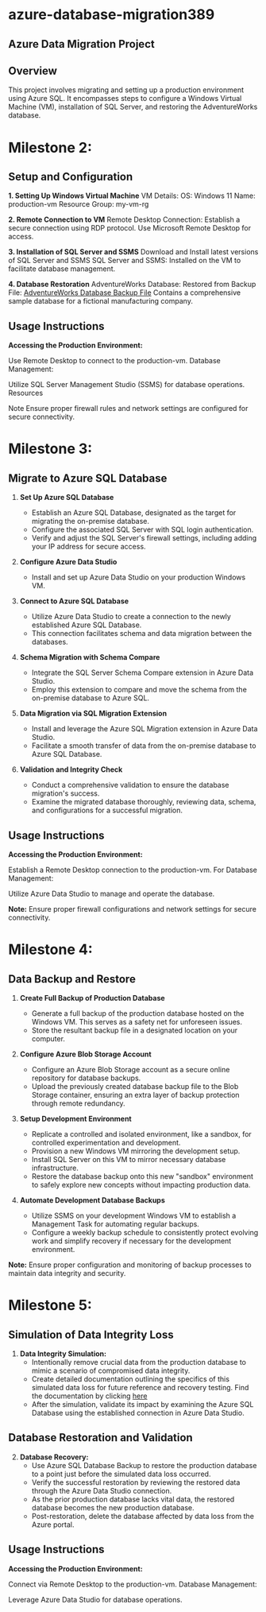 # azure-database-migration389

## Azure Data Migration Project

## Overview

This project involves migrating and setting up a production environment using Azure SQL. It encompasses steps to configure a Windows Virtual Machine (VM), installation of SQL Server, and restoring the AdventureWorks database.

# Milestone 2:

## Setup and Configuration

**1. Setting Up Windows Virtual Machine**
VM Details:
OS: Windows 11
Name: production-vm
Resource Group: my-vm-rg

**2. Remote Connection to VM**
Remote Desktop Connection:
Establish a secure connection using RDP protocol.
Use Microsoft Remote Desktop for access.

**3. Installation of SQL Server and SSMS**
Download and Install latest versions of SQL Server and SSMS
SQL Server and SSMS:
Installed on the VM to facilitate database management.

**4. Database Restoration**
AdventureWorks Database:
Restored from Backup File:
[AdventureWorks Database Backup File](https://aicore-portal-public-prod-307050600709.s3.eu-west-1.amazonaws.com/project-files/93dd5a0c-212d-48eb-ad51-df521a9b4e9c/AdventureWorks2022.bak)
Contains a comprehensive sample database for a fictional manufacturing company.

## Usage Instructions

**Accessing the Production Environment:**

Use Remote Desktop to connect to the production-vm.
Database Management:

Utilize SQL Server Management Studio (SSMS) for database operations.
Resources

Note
Ensure proper firewall rules and network settings are configured for secure connectivity.

# Milestone 3:

## Migrate to Azure SQL Database

1. **Set Up Azure SQL Database**

   - Establish an Azure SQL Database, designated as the target for migrating the on-premise database.
   - Configure the associated SQL Server with SQL login authentication.
   - Verify and adjust the SQL Server's firewall settings, including adding your IP address for secure access.

2. **Configure Azure Data Studio**

   - Install and set up Azure Data Studio on your production Windows VM.

3. **Connect to Azure SQL Database**

   - Utilize Azure Data Studio to create a connection to the newly established Azure SQL Database.
   - This connection facilitates schema and data migration between the databases.

4. **Schema Migration with Schema Compare**

   - Integrate the SQL Server Schema Compare extension in Azure Data Studio.
   - Employ this extension to compare and move the schema from the on-premise database to Azure SQL.

5. **Data Migration via SQL Migration Extension**

   - Install and leverage the Azure SQL Migration extension in Azure Data Studio.
   - Facilitate a smooth transfer of data from the on-premise database to Azure SQL Database.

6. **Validation and Integrity Check**
   - Conduct a comprehensive validation to ensure the database migration's success.
   - Examine the migrated database thoroughly, reviewing data, schema, and configurations for a successful migration.

## Usage Instructions

**Accessing the Production Environment:**

Establish a Remote Desktop connection to the production-vm.
For Database Management:

Utilize Azure Data Studio to manage and operate the database.

**Note:**
Ensure proper firewall configurations and network settings for secure connectivity.

# Milestone 4:

## Data Backup and Restore

1. **Create Full Backup of Production Database**

   - Generate a full backup of the production database hosted on the Windows VM. This serves as a safety net for unforeseen issues.
   - Store the resultant backup file in a designated location on your computer.

2. **Configure Azure Blob Storage Account**

   - Configure an Azure Blob Storage account as a secure online repository for database backups.
   - Upload the previously created database backup file to the Blob Storage container, ensuring an extra layer of backup protection through remote redundancy.

3. **Setup Development Environment**

   - Replicate a controlled and isolated environment, like a sandbox, for controlled experimentation and development.
   - Provision a new Windows VM mirroring the development setup.
   - Install SQL Server on this VM to mirror necessary database infrastructure.
   - Restore the database backup onto this new "sandbox" environment to safely explore new concepts without impacting production data.

4. **Automate Development Database Backups**
   - Utilize SSMS on your development Windows VM to establish a Management Task for automating regular backups.
   - Configure a weekly backup schedule to consistently protect evolving work and simplify recovery if necessary for the development environment.

**Note:** Ensure proper configuration and monitoring of backup processes to maintain data integrity and security.

# Milestone 5:

## Simulation of Data Integrity Loss

1. **Data Integrity Simulation:**
   - Intentionally remove crucial data from the production database to mimic a scenario of compromised data integrity.
   - Create detailed documentation outlining the specifics of this simulated data loss for future reference and recovery testing.
     Find the documentation by clicking [here](data_corruption_process.docx)
   - After the simulation, validate its impact by examining the Azure SQL Database using the established connection in Azure Data Studio.

## Database Restoration and Validation

2. **Database Recovery:**
   - Use Azure SQL Database Backup to restore the production database to a point just before the simulated data loss occurred.
   - Verify the successful restoration by reviewing the restored data through the Azure Data Studio connection.
   - As the prior production database lacks vital data, the restored database becomes the new production database.
   - Post-restoration, delete the database affected by data loss from the Azure portal.

## Usage Instructions

**Accessing the Production Environment:**

Connect via Remote Desktop to the production-vm.
Database Management:

Leverage Azure Data Studio for database operations.
